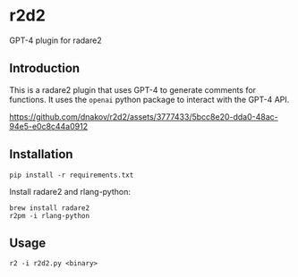 # r2d2
GPT-4 plugin for radare2

## Introduction
This is a radare2 plugin that uses GPT-4 to generate comments for functions. It uses the `openai` python package to interact with the GPT-4 API.


https://github.com/dnakov/r2d2/assets/3777433/5bcc8e20-dda0-48ac-94e5-e0c8c44a0912


## Installation
`pip install -r requirements.txt`

Install radare2 and rlang-python:
```
brew install radare2
r2pm -i rlang-python
```

## Usage
```
r2 -i r2d2.py <binary>
```
